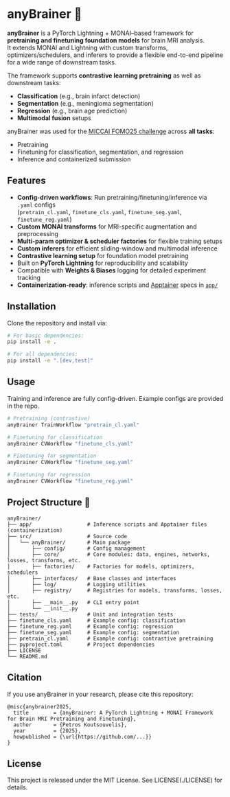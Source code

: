 # anyBrainer 🧠
**anyBrainer** is a PyTorch Lightning + MONAI–based framework for **pretraining and finetuning foundation models** for brain MRI analysis.  
It extends MONAI and Lightning with custom transforms, optimizers/schedulers, and inferers to provide a flexible end-to-end pipeline for a wide range of downstream tasks.

The framework supports **contrastive learning pretraining** as well as downstream tasks:
- **Classification** (e.g., brain infarct detection)
- **Segmentation** (e.g., meningioma segmentation)
- **Regression** (e.g., brain age prediction)
- **Multimodal fusion** setups

anyBrainer was used for the [MICCAI FOMO25 challenge](https://fomo25.github.io./) across **all tasks**:
- Pretraining  
- Finetuning for classification, segmentation, and regression  
- Inference and containerized submission


## Features
- **Config-driven workflows**: Run pretraining/finetuning/inference via `.yaml` configs  
  (`pretrain_cl.yaml`, `finetune_cls.yaml`, `finetune_seg.yaml`, `finetune_reg.yaml`)  
- **Custom MONAI transforms** for MRI-specific augmentation and preprocessing  
- **Multi-param optimizer & scheduler factories** for flexible training setups  
- **Custom inferers** for efficient sliding-window and multimodal inference  
- **Contrastive learning setup** for foundation model pretraining  
- Built on **PyTorch Lightning** for reproducibility and scalability
- Compatible with **Weights & Biases** logging for detailed experiment tracking
- **Containerization-ready**: inference scripts and [Apptainer](https://apptainer.org/) specs in [`app/`](./app)  


## Installation

Clone the repository and install via:

```bash
# For basic dependencies:
pip install -e .

# For all dependencies:
pip install -e ".[dev,test]"
```


## Usage

Training and inference are fully config-driven. Example configs are provided in the repo.

```bash
# Pretraining (contrastive)
anyBrainer TrainWorkflow "pretrain_cl.yaml"

# Finetuning for classification
anyBrainer CVWorkflow "finetune_cls.yaml"

# Finetuning for segmentation
anyBrainer CVWorkflow "finetune_seg.yaml"

# Finetuning for regression
anyBrainer CVWorkflow "finetune_reg.yaml"
```


## Project Structure 📂

```text
anyBrainer/
├── app/                  # Inference scripts and Apptainer files (containerization)
├── src/                  # Source code
│   └── anyBrainer/       # Main package
│       ├── config/       # Config management
│       ├── core/         # Core modules: data, engines, networks, losses, transforms, etc.
│       ├── factories/    # Factories for models, optimizers, schedulers
│       ├── interfaces/   # Base classes and interfaces
│       ├── log/          # Logging utilities
│       ├── registry/     # Registries for models, transforms, losses, etc.
│       ├── __main__.py   # CLI entry point
│       └── __init__.py
├── tests/                # Unit and integration tests
├── finetune_cls.yaml     # Example config: classification
├── finetune_reg.yaml     # Example config: regression
├── finetune_seg.yaml     # Example config: segmentation
├── pretrain_cl.yaml      # Example config: contrastive pretraining
├── pyproject.toml        # Project dependencies
├── LICENSE
└── README.md
```

## Citation

If you use anyBrainer in your research, please cite this repository:

```text
@misc{anybrainer2025,
  title        = {anyBrainer: A PyTorch Lightning + MONAI Framework for Brain MRI Pretraining and Finetuning},
  author       = {Petros Koutsouvelis},
  year         = {2025},
  howpublished = {\url{https://github.com/...}}
}
```



## License

This project is released under the MIT License. See LICENSE(./LICENSE) for details.
